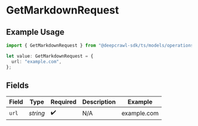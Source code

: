# GetMarkdownRequest

## Example Usage

```typescript
import { GetMarkdownRequest } from "@deepcrawl-sdk/ts/models/operations";

let value: GetMarkdownRequest = {
  url: "example.com",
};
```

## Fields

| Field              | Type               | Required           | Description        | Example            |
| ------------------ | ------------------ | ------------------ | ------------------ | ------------------ |
| `url`              | *string*           | :heavy_check_mark: | N/A                | example.com        |